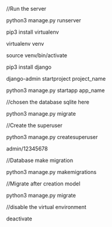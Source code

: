 //Run the server

 python3 manage.py runserver



pip3 install virtualenv

virtualenv venv

source venv/bin/activate

pip3 install django

django-admin startproject project_name

python3 manage.py startapp app_name

//chosen the database sqlite here

python3 manage.py migrate


//Create the superuser

python3 manage.py createsuperuser

admin/12345678


//Database make migration

 python3 manage.py makemigrations

//Migrate after creation model

 python3 manage.py migrate

//disable the virtual environment

deactivate

